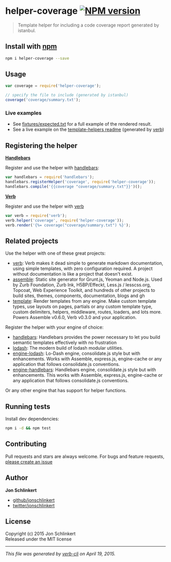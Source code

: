 # helper-coverage [![NPM version](https://badge.fury.io/js/helper-coverage.svg)](http://badge.fury.io/js/helper-coverage)

> Template helper for including a code coverage report generated by istanbul.

## Install with [npm](npmjs.org)

```bash
npm i helper-coverage --save
```

## Usage

```js
var coverage = require('helper-coverage');

// specify the file to include (generated by istanbul)
coverage('coverage/summary.txt');
```

### Live examples

* See [fixtures/expected.txt](./fixtures/expected.txt) for a full example of the rendered result.
* See a live example on the [template-helpers readme](https://github.com/jonschlinkert/template-helpers#code-coverage) (generated by [verb])

## Registering the helper

**[Handlebars]**

Register and use the helper with [handlebars]:

```js
var handlebars = require('handlebars');
handlebars.registerHelper('coverage', require('helper-coverage'));
handlebars.compile('{{coverage "coverage/summary.txt"}}')();
```

**[Verb]**

Register and use the helper with [verb]

```js
var verb = require('verb');
verb.helper('coverage', require('helper-coverage'));
verb.render('{%= coverage("coverage/summary.txt") %}');
```


## Related projects
Use the helper with one of these great projects:

 * [verb](https://github.com/assemble/verb): Verb makes it dead simple to generate markdown documentation, using simple templates, with zero configuration required. A project without documentation is like a project that doesn't exist.
 * [assemble](http://assemble.io): Static site generator for Grunt.js, Yeoman and Node.js. Used by Zurb Foundation, Zurb Ink, H5BP/Effeckt, Less.js / lesscss.org, Topcoat, Web Experience Toolkit, and hundreds of other projects to build sites, themes, components, documentation, blogs and gh
 * [template](https://github.com/jonschlinkert/template): Render templates from any engine. Make custom template types, use layouts on pages, partials or any custom template type, custom delimiters, helpers, middleware, routes, loaders, and lots more. Powers Assemble v0.6.0, Verb v0.3.0 and your application.

Register the helper with your engine of choice:

 * [handlebars](http://www.handlebarsjs.com/): Handlebars provides the power necessary to let you build semantic templates effectively with no frustration
 * [lodash](https://lodash.com/): The modern build of lodash modular utilities.
 * [engine-lodash](https://github.com/jonschlinkert/engine-lodash): Lo-Dash engine, consolidate.js style but with enhancements. Works with Assemble, express.js, engine-cache or any application that follows consolidate.js conventions.
 * [engine-handlebars](https://github.com/jonschlinkert/engine-handlebars): Handlebars engine, consolidate.js style but with enhancements. This works with Assemble, express.js, engine-cache or any application that follows consolidate.js conventions.  

Or any other engine that has support for helper functions.

## Running tests
Install dev dependencies:

```bash
npm i -d && npm test
```

## Contributing
Pull requests and stars are always welcome. For bugs and feature requests, [please create an issue](https://github.com/jonschlinkert/helper-coverage/issues)

## Author

**Jon Schlinkert**

+ [github/jonschlinkert](https://github.com/jonschlinkert)
+ [twitter/jonschlinkert](http://twitter.com/jonschlinkert) 

## License
Copyright (c) 2015 Jon Schlinkert  
Released under the MIT license

***

_This file was generated by [verb-cli](https://github.com/assemble/verb-cli) on April 19, 2015._

<!-- generated reference links -->

[verb]: https://github.com/assemble/verb
[assemble]: http://assemble.io
[template]: https://github.com/jonschlinkert/template
[handlebars]: http://www.handlebarsjs.com/
[lodash]: https://lodash.com/
[engine-lodash]: https://github.com/jonschlinkert/engine-lodash
[engine-handlebars]: https://github.com/jonschlinkert/engine-handlebars
